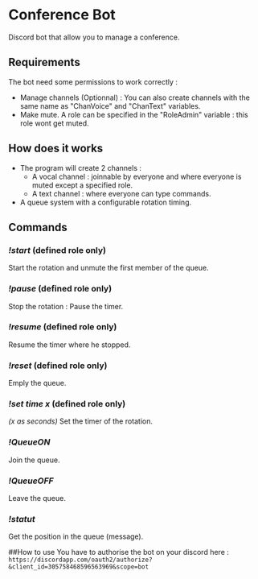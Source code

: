 # Conference Bot
Discord bot that allow you to manage a conference. 

## Requirements
The bot need some permissions to work correctly :
- Manage channels (Optionnal) : You can also create channels with the same name as "ChanVoice" and "ChanText" variables.
- Make mute.
A role can be specified in the "RoleAdmin" variable : this role wont get muted.

## How does it works
- The program will create 2 channels : 
	* A vocal channel : joinnable by everyone and where everyone is muted except a specified role.
	* A text channel : where everyone can type commands.
- A queue system with a configurable rotation timing.

## Commands

### *!start* (defined role only)
Start the rotation and unmute the first member of the queue.
### *!pause* (defined role only)
Stop the rotation : Pause the timer.
### *!resume* (defined role only)
Resume the timer where he stopped.
### *!reset* (defined role only)
Emply the queue.
### *!set time x* (defined role only)
*(x as seconds)*
Set the timer of the rotation.
### *!QueueON*
Join the queue.
### *!QueueOFF*
Leave the queue.
### *!statut*
Get the position in the queue (message).

##How to use
You have to authorise the bot on your discord here :
`https://discordapp.com/oauth2/authorize?&client_id=305758468596563969&scope=bot`

